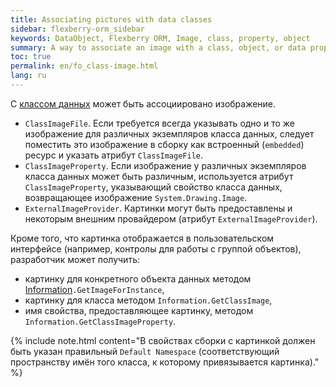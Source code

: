 ```yaml
---
title: Associating pictures with data classes
sidebar: flexberry-orm_sidebar
keywords: DataObject, Flexberry ORM, Image, class, property, object
summary: A way to associate an image with a class, object, or data property
toc: true
permalink: en/fo_class-image.html
lang: ru
---
```


С [классом данных](fo_data-object.html) может быть ассоциировано изображение.

* `ClassImageFile`. Если требуется всегда указывать одно и то же изображение для различных экземпляров класса данных, следует поместить это изображение в сборку как встроенный (`embedded`) ресурс и указать атрибут `ClassImageFile`.
* `ClassImageProperty`. Если изображение у различных экземпляров класса данных может быть различным, используется атрибут `ClassImageProperty`, указывающий свойство класса данных, возвращающее изображение `System.Drawing.Image`.
* `ExternalImageProvider`. Картинки могут быть предоставлены и некоторым внешним провайдером (атрибут `ExternalImageProvider`).

Кроме того, что картинка отображается в пользовательском интерфейсе (например, контролы для работы с группой объектов), разработчик может получить:

* картинку для конкретного объекта данных методом [Information](fo_information-class-as-metadata-supervisor.html)`.GetImageForInstance`, 
* картинку для класса методом  `Information.GetClassImage`, 
* имя свойства, предоставляющее картинку, методом `Information.GetClassImageProperty`.

{% include note.html content="В свойствах сборки с картинкой должен быть указан правильный `Default Namespace` (соответствующий пространству имён того класса, к которому привязывается картинка)." %}

